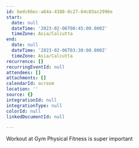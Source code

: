 ```yaml
---
id: bedc66ec-a64a-4388-8c27-64c03ac2996e
start:
  date: null
  dateTime: '2023-02-06T00:45:00.000Z'
  timeZone: Asia/Calcutta
end:
  date: null
  dateTime: '2023-02-06T03:30:00.000Z'
  timeZone: Asia/Calcutta
recurrence: []
recurringEventId: null
attendees: []
attachments: []
calendarId: acreom
location: ''
source: {}
integrationId: null
integrationType: null
colorId: null
linkedDocumentId: null

---
```


Workout at Gym Physical Fitness is super important

